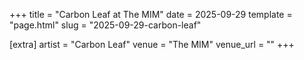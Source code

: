 +++
title = "Carbon Leaf at The MIM"
date = 2025-09-29
template = "page.html"
slug = "2025-09-29-carbon-leaf"

[extra]
artist = "Carbon Leaf"
venue = "The MIM"
venue_url = ""
+++
